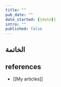 ```yaml
---
title: ""
pub_date: ""
date_started: {{date}}
intro: ""
published: false
---
```



## الخاتمة

## references
- [[My articles]]